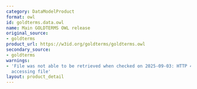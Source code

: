 ```yaml
---
category: DataModelProduct
format: owl
id: goldterms.data.owl
name: Main GOLDTERMS OWL release
original_source:
- goldterms
product_url: https://w3id.org/goldterms/goldterms.owl
secondary_source:
- goldterms
warnings:
- 'File was not able to be retrieved when checked on 2025-09-03: HTTP 404 error when
  accessing file'
layout: product_detail
---
```

